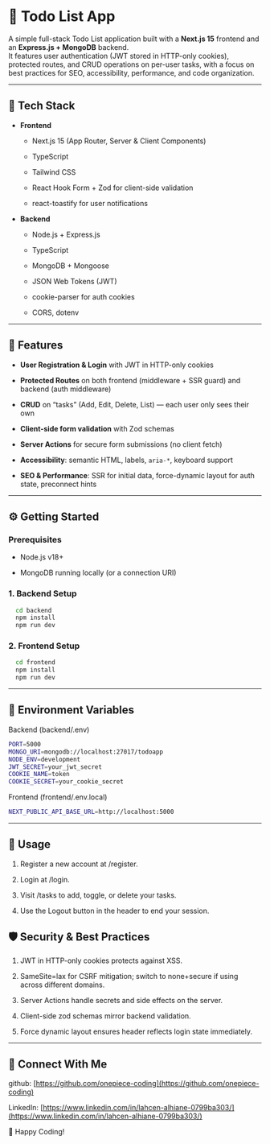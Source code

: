 # 📝 Todo List App

A simple full-stack Todo List application built with a **Next.js 15** frontend and an **Express.js + MongoDB** backend.  
It features user authentication (JWT stored in HTTP-only cookies), protected routes, and CRUD operations on per-user tasks, with a focus on best practices for SEO, accessibility, performance, and code organization.

---

## 🧰 Tech Stack

- **Frontend**
  
  - Next.js 15 (App Router, Server & Client Components)
    
  - TypeScript
    
  - Tailwind CSS
    
  - React Hook Form + Zod for client-side validation
    
  - react-toastify for user notifications
    
- **Backend**
  
  - Node.js + Express.js
    
  - TypeScript
    
  - MongoDB + Mongoose
    
  - JSON Web Tokens (JWT)
  
  - cookie-parser for auth cookies
    
  - CORS, dotenv  

---

## 🚀 Features

- **User Registration & Login** with JWT in HTTP-only cookies

- **Protected Routes** on both frontend (middleware + SSR guard) and backend (auth middleware)
  
- **CRUD** on “tasks” (Add, Edit, Delete, List) — each user only sees their own
  
- **Client-side form validation** with Zod schemas

- **Server Actions** for secure form submissions (no client fetch)
  
- **Accessibility**: semantic HTML, labels, `aria-*`, keyboard support
  
- **SEO & Performance**: SSR for initial data, force-dynamic layout for auth state, preconnect hints  

---

## ⚙️ Getting Started

### Prerequisites

- Node.js v18+
  
- MongoDB running locally (or a connection URI)  

### 1. Backend Setup

```bash
  cd backend
  npm install
  npm run dev
```

### 2. Frontend Setup
   
```bash
  cd frontend
  npm install
  npm run dev
```

---

## 🔑 Environment Variables

Backend (backend/.env)

```bash
PORT=5000
MONGO_URI=mongodb://localhost:27017/todoapp
NODE_ENV=development
JWT_SECRET=your_jwt_secret
COOKIE_NAME=token
COOKIE_SECRET=your_cookie_secret
```

Frontend (frontend/.env.local)

```bash
NEXT_PUBLIC_API_BASE_URL=http://localhost:5000
```

---

## 🎯 Usage

1. Register a new account at /register.

2. Login at /login.

3. Visit /tasks to add, toggle, or delete your tasks.

4. Use the Logout button in the header to end your session.

## 🛡️ Security & Best Practices

1. JWT in HTTP-only cookies protects against XSS.

2. SameSite=lax for CSRF mitigation; switch to none+secure if using across different domains.

3. Server Actions handle secrets and side effects on the server.

4. Client-side zod schemas mirror backend validation.

5. Force dynamic layout ensures header reflects login state immediately.

---

## 🔗 Connect With Me

github: [https://github.com/onepiece-coding](https://github.com/onepiece-coding)

LinkedIn: [https://www.linkedin.com/in/lahcen-alhiane-0799ba303/](https://www.linkedin.com/in/lahcen-alhiane-0799ba303/)

🚀 Happy Coding!
